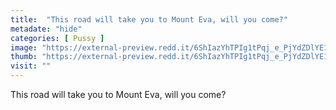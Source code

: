 ```yaml
---
title:  "This road will take you to Mount Eva, will you come?"
metadate: "hide"
categories: [ Pussy ]
image: "https://external-preview.redd.it/6ShIazYhTPIg1tPqj_e_PjYdZDlYE1_Rt1OTsX2IR_o.jpg?auto=webp&s=ce423aa3ad15b6f842b3574ac394e3c0338d554f"
thumb: "https://external-preview.redd.it/6ShIazYhTPIg1tPqj_e_PjYdZDlYE1_Rt1OTsX2IR_o.jpg?width=1080&crop=smart&auto=webp&s=eb6e48985f1b4aefc8aef4203f8d73ead8d28907"
visit: ""
---
```

This road will take you to Mount Eva, will you come?
